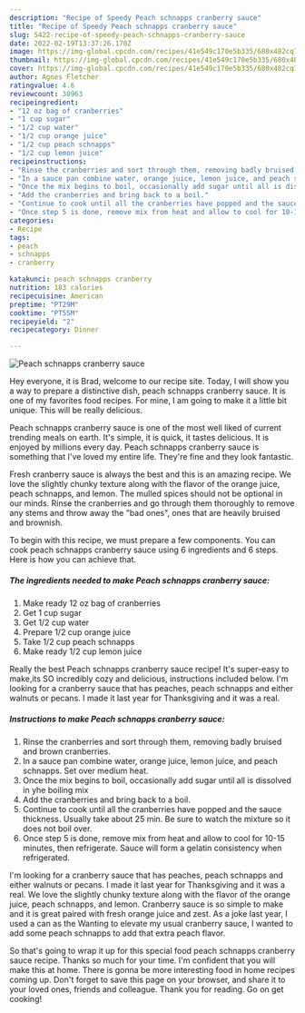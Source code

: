 ```yaml
---
description: "Recipe of Speedy Peach schnapps cranberry sauce"
title: "Recipe of Speedy Peach schnapps cranberry sauce"
slug: 5422-recipe-of-speedy-peach-schnapps-cranberry-sauce
date: 2022-02-19T13:37:26.170Z
image: https://img-global.cpcdn.com/recipes/41e549c170e5b335/680x482cq70/peach-schnapps-cranberry-sauce-recipe-main-photo.jpg
thumbnail: https://img-global.cpcdn.com/recipes/41e549c170e5b335/680x482cq70/peach-schnapps-cranberry-sauce-recipe-main-photo.jpg
cover: https://img-global.cpcdn.com/recipes/41e549c170e5b335/680x482cq70/peach-schnapps-cranberry-sauce-recipe-main-photo.jpg
author: Agnes Fletcher
ratingvalue: 4.6
reviewcount: 30963
recipeingredient:
- "12 oz bag of cranberries"
- "1 cup sugar"
- "1/2 cup water"
- "1/2 cup orange juice"
- "1/2 cup peach schnapps"
- "1/2 cup lemon juice"
recipeinstructions:
- "Rinse the cranberries and sort through them, removing badly bruised and brown cranberries."
- "In a sauce pan combine water, orange juice, lemon juice, and peach schnapps. Set over medium heat."
- "Once the mix begins to boil, occasionally add sugar until all is dissolved in yhe boiling mix"
- "Add the cranberries and bring back to a boil."
- "Continue to cook until all the cranberries have popped and the sauce thickness. Usually take about 25 min. Be sure to watch the mixture so it does not boil over."
- "Once step 5 is done, remove mix from heat and allow to cool for 10-15 minutes, then refrigerate. Sauce will form a gelatin consistency when refrigerated."
categories:
- Recipe
tags:
- peach
- schnapps
- cranberry

katakunci: peach schnapps cranberry 
nutrition: 183 calories
recipecuisine: American
preptime: "PT29M"
cooktime: "PT55M"
recipeyield: "2"
recipecategory: Dinner

---
```



![Peach schnapps cranberry sauce](https://img-global.cpcdn.com/recipes/41e549c170e5b335/680x482cq70/peach-schnapps-cranberry-sauce-recipe-main-photo.jpg)

Hey everyone, it is Brad, welcome to our recipe site. Today, I will show you a way to prepare a distinctive dish, peach schnapps cranberry sauce. It is one of my favorites food recipes. For mine, I am going to make it a little bit unique. This will be really delicious.

Peach schnapps cranberry sauce is one of the most well liked of current trending meals on earth. It's simple, it is quick, it tastes delicious. It is enjoyed by millions every day. Peach schnapps cranberry sauce is something that I've loved my entire life. They're fine and they look fantastic.

Fresh cranberry sauce is always the best and this is an amazing recipe. We love the slightly chunky texture along with the flavor of the orange juice, peach schnapps, and lemon. The mulled spices should not be optional in our minds. Rinse the cranberries and go through them thoroughly to remove any stems and throw away the &#34;bad ones&#34;, ones that are heavily bruised and brownish.


To begin with this recipe, we must prepare a few components. You can cook peach schnapps cranberry sauce using 6 ingredients and 6 steps. Here is how you can achieve that.

<!--inarticleads1-->

##### The ingredients needed to make Peach schnapps cranberry sauce:

1. Make ready 12 oz bag of cranberries
1. Get 1 cup sugar
1. Get 1/2 cup water
1. Prepare 1/2 cup orange juice
1. Take 1/2 cup peach schnapps
1. Make ready 1/2 cup lemon juice


Really the best Peach schnapps cranberry sauce recipe! It&#39;s super-easy to make,its SO incredibly cozy and delicious, instructions included below. I&#39;m looking for a cranberry sauce that has peaches, peach schnapps and either walnuts or pecans. I made it last year for Thanksgiving and it was a real. 

<!--inarticleads2-->

##### Instructions to make Peach schnapps cranberry sauce:

1. Rinse the cranberries and sort through them, removing badly bruised and brown cranberries.
1. In a sauce pan combine water, orange juice, lemon juice, and peach schnapps. Set over medium heat.
1. Once the mix begins to boil, occasionally add sugar until all is dissolved in yhe boiling mix
1. Add the cranberries and bring back to a boil.
1. Continue to cook until all the cranberries have popped and the sauce thickness. Usually take about 25 min. Be sure to watch the mixture so it does not boil over.
1. Once step 5 is done, remove mix from heat and allow to cool for 10-15 minutes, then refrigerate. Sauce will form a gelatin consistency when refrigerated.


I&#39;m looking for a cranberry sauce that has peaches, peach schnapps and either walnuts or pecans. I made it last year for Thanksgiving and it was a real. We love the slightly chunky texture along with the flavor of the orange juice, peach schnapps, and lemon. Cranberry sauce is so simple to make and it is great paired with fresh orange juice and zest. As a joke last year, I used a can as the Wanting to elevate my usual cranberry sauce, I wanted to add some peach schnapps to add that extra peach flavor. 

So that's going to wrap it up for this special food peach schnapps cranberry sauce recipe. Thanks so much for your time. I'm confident that you will make this at home. There is gonna be more interesting food in home recipes coming up. Don't forget to save this page on your browser, and share it to your loved ones, friends and colleague. Thank you for reading. Go on get cooking!
